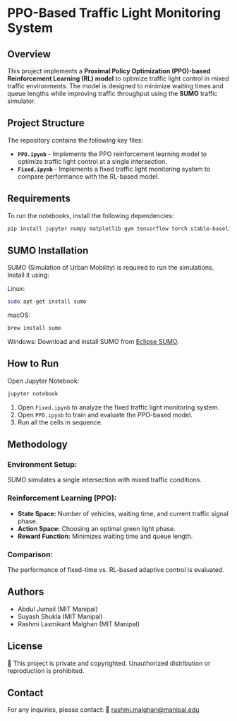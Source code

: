 

# PPO-Based Traffic Light Monitoring System

## Overview

This project implements a **Proximal Policy Optimization (PPO)-based Reinforcement Learning (RL) model** to optimize traffic light control in mixed traffic environments. The model is designed to minimize waiting times and queue lengths while improving traffic throughput using the **SUMO** traffic simulator.

## Project Structure

The repository contains the following key files:
- **`PPO.ipynb`** - Implements the PPO reinforcement learning model to optimize traffic light control at a single intersection.
- **`Fixed.ipynb`** - Implements a fixed traffic light monitoring system to compare performance with the RL-based model.

## Requirements

To run the notebooks, install the following dependencies:

```bash
pip install jupyter numpy matplotlib gym tensorflow torch stable-baselines3 sumo
```

## SUMO Installation

SUMO (Simulation of Urban Mobility) is required to run the simulations. Install it using:

Linux:
```bash
sudo apt-get install sumo
```

macOS:
```bash
brew install sumo
```

Windows:
Download and install SUMO from [Eclipse SUMO](https://sumo.dlr.de/docs/Downloads.php).

## How to Run

Open Jupyter Notebook:
```bash
jupyter notebook
```

1. Open `Fixed.ipynb` to analyze the fixed traffic light monitoring system.
2. Open `PPO.ipynb` to train and evaluate the PPO-based model.
3. Run all the cells in sequence.

## Methodology

### Environment Setup:
SUMO simulates a single intersection with mixed traffic conditions.

### Reinforcement Learning (PPO):
- **State Space:** Number of vehicles, waiting time, and current traffic signal phase.
- **Action Space:** Choosing an optimal green light phase.
- **Reward Function:** Minimizes waiting time and queue length.

### Comparison:
The performance of fixed-time vs. RL-based adaptive control is evaluated.

## Authors

- Abdul Jumail (MIT Manipal)
- Suyash Shukla (MIT Manipal)
- Rashmi Laxmikant Malghan (MIT Manipal)

## License

🚨 This project is private and copyrighted. Unauthorized distribution or reproduction is prohibited.

## Contact

For any inquiries, please contact:
📧 rashmi.malghan@manipal.edu
